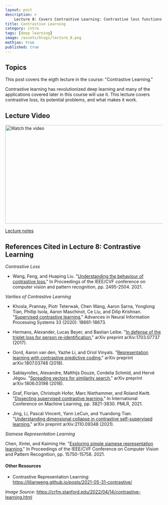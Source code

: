```yaml
---
layout: post
description: >
    Lecture 8: Covers Contrastive Learning: Contrastive loss functions and associated model architectures. 
title: Contrastive Learning
category: intro
tags: [deep learning]
image: /assets/blogs/lecture_8.png
mathjax: true
published: true
---
```


## Topics

This post covers the eigth lecture in the course: "Contrastive Learning." 

Contrastive learning has revolutionized deep learning and many of the applications covered later in this course will use it. This lecture covers contrastive loss, its potential problems, and what makes it work. 

## Lecture Video

<a href="https://www.youtube.com/watch?v=663CtIO8lyc&ab_channel=MelissaDell" target="_blank">
 <img src="http://img.youtube.com/vi/663CtIO8lyc/mqdefault.jpg" alt="Watch the video" width="560" height="315" />
</a>

[Lecture notes](https://www.dropbox.com/s/lcw1jdk9tksomuo/lecture_contrastive.pdf?dl=0)


## References Cited in Lecture 8: Contrastive Learning

_Contrastive Loss_

- Wang, Feng, and Huaping Liu. "[Understanding the behaviour of contrastive loss.](https://openaccess.thecvf.com/content/CVPR2021/papers/Wang_Understanding_the_Behaviour_of_Contrastive_Loss_CVPR_2021_paper.pdf)" In Proceedings of the IEEE/CVF conference on computer vision and pattern recognition, pp. 2495-2504. 2021.

_Varities of Contrastive Learning_ 

- Khosla, Prannay, Piotr Teterwak, Chen Wang, Aaron Sarna, Yonglong Tian, Phillip Isola, Aaron Maschinot, Ce Liu, and Dilip Krishnan. "[Supervised contrastive learning.](https://proceedings.neurips.cc/paper/2020/file/d89a66c7c80a29b1bdbab0f2a1a94af8-Paper.pdf)" Advances in Neural Information Processing Systems 33 (2020): 18661-18673.

- Hermans, Alexander, Lucas Beyer, and Bastian Leibe. "[In defense of the triplet loss for person re-identification.](https://arxiv.org/pdf/1703.07737.pdf)" arXiv preprint arXiv:1703.07737 (2017).

- Oord, Aaron van den, Yazhe Li, and Oriol Vinyals. "[Representation learning with contrastive predictive coding.](https://arxiv.org/pdf/1807.03748.pdf?fbclid=IwAR2G_jEkb54YSIvN0uY7JbW9kfhogUq9KhKrmHuXPi34KYOE8L5LD1RGPTo)" arXiv preprint arXiv:1807.03748 (2018).

- Sablayrolles, Alexandre, Matthijs Douze, Cordelia Schmid, and Hervé Jégou. "[Spreading vectors for similarity search.](https://arxiv.org/pdf/1806.03198.pdf)" arXiv preprint arXiv:1806.03198 (2018).

- Graf, Florian, Christoph Hofer, Marc Niethammer, and Roland Kwitt. "[Dissecting supervised contrastive learning.](http://proceedings.mlr.press/v139/graf21a/graf21a.pdf)" In International Conference on Machine Learning, pp. 3821-3830. PMLR, 2021.

- Jing, Li, Pascal Vincent, Yann LeCun, and Yuandong Tian. "[Understanding dimensional collapse in contrastive self-supervised learning.](https://arxiv.org/pdf/2110.09348.pdf)" arXiv preprint arXiv:2110.09348 (2021).

_Siamese Representation Learning_

Chen, Xinlei, and Kaiming He. "[Exploring simple siamese representation learning.](https://openaccess.thecvf.com/content/CVPR2021/papers/Chen_Exploring_Simple_Siamese_Representation_Learning_CVPR_2021_paper.pdf)" In Proceedings of the IEEE/CVF Conference on Computer Vision and Pattern Recognition, pp. 15750-15758. 2021.


#### Other Resources

- Contrastive Representation Learning: https://lilianweng.github.io/posts/2021-05-31-contrastive/ 

_Image Source_: https://crfm.stanford.edu/2022/04/14/contrastive-learning.html